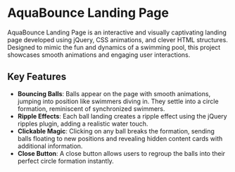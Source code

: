 # AquaBounce Landing Page

AquaBounce Landing Page is an interactive and visually captivating landing page developed using jQuery, CSS animations, and clever HTML structures. Designed to mimic the fun and dynamics of a swimming pool, this project showcases smooth animations and engaging user interactions.

## Key Features

- **Bouncing Balls**: Balls appear on the page with smooth animations, jumping into position like swimmers diving in. They settle into a circle formation, reminiscent of synchronized swimmers.
- **Ripple Effects**: Each ball landing creates a ripple effect using the jQuery ripples plugin, adding a realistic water touch.
- **Clickable Magic**: Clicking on any ball breaks the formation, sending balls floating to new positions and revealing hidden content cards with additional information.
- **Close Button**: A close button allows users to regroup the balls into their perfect circle formation instantly.
